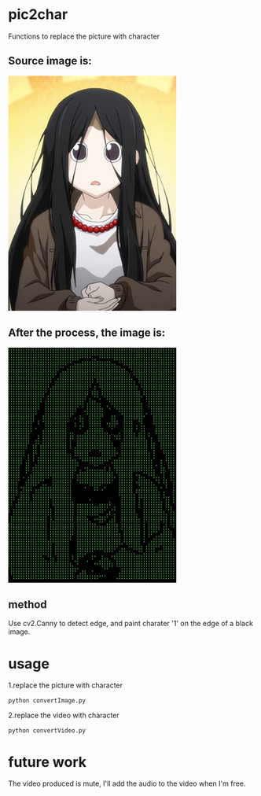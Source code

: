 # pic2char
Functions to replace the picture with character

## Source image is:

![pic](./baoerjie.jpg)

## After the process, the image is:

![pic](./output.jpg)

## method
Use cv2.Canny to detect edge, and paint charater '1' on the edge of a black image.

# usage
1.replace the picture with character
```Shell
python convertImage.py
```
2.replace the video with character
```Shell
python convertVideo.py
```
# future work
The video produced is mute, I'll add the audio to the video when I'm free.

